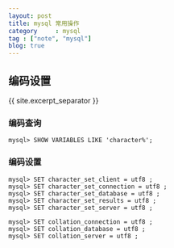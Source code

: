 ```yaml
---
layout: post
title: mysql 常用操作
category     : mysql
tag : ["note", "mysql"]
blog: true
---
```


## 编码设置
{{ site.excerpt_separator }}

### 编码查询
    mysql> SHOW VARIABLES LIKE 'character%';

### 编码设置

    mysql> SET character_set_client = utf8 ;
    mysql> SET character_set_connection = utf8 ;
    mysql> SET character_set_database = utf8 ;
    mysql> SET character_set_results = utf8 ;
    mysql> SET character_set_server = utf8 ;

    mysql> SET collation_connection = utf8 ;
    mysql> SET collation_database = utf8 ;
    mysql> SET collation_server = utf8 ;
